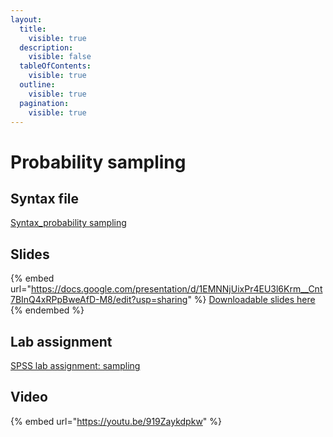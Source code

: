 ```yaml
---
layout:
  title:
    visible: true
  description:
    visible: false
  tableOfContents:
    visible: true
  outline:
    visible: true
  pagination:
    visible: true
---
```


# Probability sampling

## Syntax file

[Syntax\_probability sampling](https://drive.google.com/open?id=1md-2rdwdwVqdoEDJ8nnoKLVdH6jgF4Hg\&usp=drive\_fs)

## Slides

{% embed url="https://docs.google.com/presentation/d/1EMNNjUixPr4EU3l6Krm__Cnt7BInQ4xRPpBweAfD-M8/edit?usp=sharing" %}
[Downloadable slides here](https://docs.google.com/presentation/d/1EMNNjUixPr4EU3l6Krm\_\_Cnt7BInQ4xRPpBweAfD-M8/edit?usp=sharing)
{% endembed %}

## Lab assignment

[SPSS lab assignment: sampling](https://docs.google.com/document/d/1yGAbI8xmTnZt2aARg78JXsy\_VeDZjnyggot088ytpzc/edit?usp=sharing)

## Video

{% embed url="https://youtu.be/919Zaykdpkw" %}
